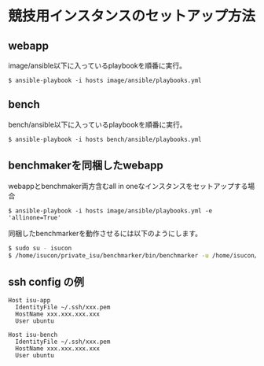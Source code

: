 # 競技用インスタンスのセットアップ方法

## webapp

image/ansible以下に入っているplaybookを順番に実行。

```
$ ansible-playbook -i hosts image/ansible/playbooks.yml
```

## bench

bench/ansible以下に入っているplaybookを順番に実行。

```
$ ansible-playbook -i hosts bench/ansible/playbooks.yml
```

## benchmakerを同梱したwebapp

webappとbenchmaker両方含むall in oneなインスタンスをセットアップする場合

```
$ ansible-playbook -i hosts image/ansible/playbooks.yml -e 'allinone=True'
```

同梱したbenchmarkerを動作させるには以下のようにします。

```sh
$ sudo su - isucon
$ /home/isucon/private_isu/benchmarker/bin/benchmarker -u /home/isucon/private_isu/benchmarker/userdata -t http://<target IP>
```

## ssh config の例

```
Host isu-app
  IdentityFile ~/.ssh/xxx.pem
  HostName xxx.xxx.xxx.xxx
  User ubuntu

Host isu-bench
  IdentityFile ~/.ssh/xxx.pem
  HostName xxx.xxx.xxx.xxx
  User ubuntu
```
